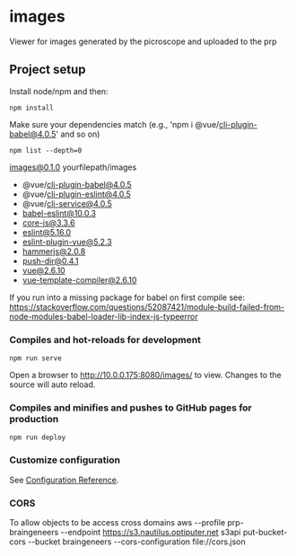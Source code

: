 # images
Viewer for images generated by the picroscope and uploaded to the prp

## Project setup
Install node/npm and then:
```
npm install
```
Make sure your dependencies match (e.g., 'npm i @vue/cli-plugin-babel@4.0.5' and so on)
```
npm list --depth=0
```

images@0.1.0 yourfilepath/images
* @vue/cli-plugin-babel@4.0.5
* @vue/cli-plugin-eslint@4.0.5
* @vue/cli-service@4.0.5
* babel-eslint@10.0.3
* core-js@3.3.6
* eslint@5.16.0
* eslint-plugin-vue@5.2.3
* hammerjs@2.0.8
* push-dir@0.4.1
* vue@2.6.10
* vue-template-compiler@2.6.10

If you run into a missing package for babel on first compile see: https://stackoverflow.com/questions/52087421/module-build-failed-from-node-modules-babel-loader-lib-index-js-typeerror

### Compiles and hot-reloads for development
```
npm run serve
```
Open a browser to http://10.0.0.175:8080/images/ to view. Changes to the source will auto reload.

### Compiles and minifies and pushes to GitHub pages for production
```
npm run deploy
```

### Customize configuration
See [Configuration Reference](https://cli.vuejs.org/config/).

### CORS
To allow objects to be access cross domains
aws --profile prp-braingeneers --endpoint https://s3.nautilus.optiputer.net s3api put-bucket-cors --bucket braingeneers --cors-configuration file://cors.json
